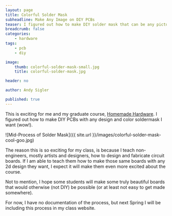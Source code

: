 ```yaml
---
layout: page
title: Colorful Solder Mask
subheadline: Make Any Image on DIY PCBs
teaser: I figured out how to make DIY solder mask that can be any picture and color I want.
breadcrumb: false
categories:
    - hardware
tags:
    - pcb
    - diy

image:
    thumb: colorful-solder-mask-small.jpg
    title: colorful-solder-mask.jpg

header: no

author: Andy Sigler

published: true
---
```


This is exciting for me and my graduate course, [Homemade Hardware](http://www.homemadehardware.com). I figured out how to make DIY PCBs with any design and color soldermask I want (wow!).

![Mid-Process of Solder Mask]({{ site.url }}/images/colorful-solder-mask-cool-goo.jpg)

The reason this is so exciting for my class, is because I teach non-engineers, mostly artists and designers, how to design and fabricate circuit boards. If I am able to teach them how to make those same boards with any 2d design they want, I expect it will make them even more excited about the course.

Not to mention, I hope some students will make some truly beautiful boards that would otherwise (not DIY) be possible (or at least not easy to get made somewhere).

For now, I have no documentation of the process, but next Spring I will be including this process in my class website.
